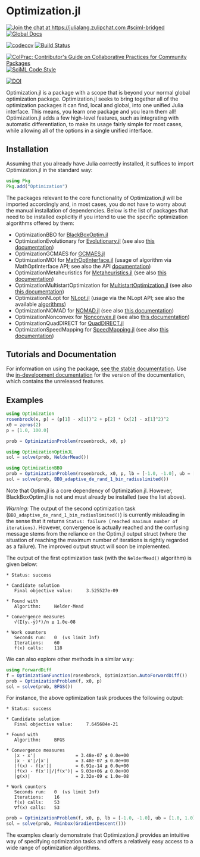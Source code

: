 # Optimization.jl

[![Join the chat at https://julialang.zulipchat.com #sciml-bridged](https://img.shields.io/static/v1?label=Zulip&message=chat&color=9558b2&labelColor=389826)](https://julialang.zulipchat.com/#narrow/stream/279055-sciml-bridged)
[![Global Docs](https://img.shields.io/badge/docs-SciML-blue.svg)](https://docs.sciml.ai/Optimization/stable/)

[![codecov](https://codecov.io/gh/SciML/Optimization.jl/branch/master/graph/badge.svg)](https://codecov.io/gh/SciML/Optimization.jl)
[![Build Status](https://github.com/SciML/Optimization.jl/workflows/CI/badge.svg)](https://github.com/SciML/Optimization.jl/actions/workflows/CI.yml?query=branch%3Amaster++)

[![ColPrac: Contributor's Guide on Collaborative Practices for Community Packages](https://img.shields.io/badge/ColPrac-Contributor%27s%20Guide-blueviolet)](https://github.com/SciML/ColPrac)
[![SciML Code Style](https://img.shields.io/static/v1?label=code%20style&message=SciML&color=9558b2&labelColor=389826)](https://github.com/SciML/SciMLStyle)

[![DOI](https://zenodo.org/badge/DOI/10.5281/zenodo.7738525.svg)](https://doi.org/10.5281/zenodo.7738525)

Optimization.jl is a package with a scope that is beyond your normal global optimization
package. Optimization.jl seeks to bring together all of the optimization packages
it can find, local and global, into one unified Julia interface. This means, you
learn one package and you learn them all! Optimization.jl adds a few high-level
features, such as integrating with automatic differentiation, to make its usage
fairly simple for most cases, while allowing all of the options in a single
unified interface.

## Installation

Assuming that you already have Julia correctly installed, it suffices to import
Optimization.jl in the standard way:

```julia
using Pkg
Pkg.add("Optimization")
```

The packages relevant to the core functionality of Optimization.jl will be imported
accordingly and, in most cases, you do not have to worry about the manual
installation of dependencies. Below is the list of packages that need to be
installed explicitly if you intend to use the specific optimization algorithms
offered by them:

  - OptimizationBBO for [BlackBoxOptim.jl](https://github.com/robertfeldt/BlackBoxOptim.jl)
  - OptimizationEvolutionary for [Evolutionary.jl](https://github.com/wildart/Evolutionary.jl) (see also [this documentation](https://wildart.github.io/Evolutionary.jl/dev/))
  - OptimizationGCMAES for [GCMAES.jl](https://github.com/AStupidBear/GCMAES.jl)
  - OptimizationMOI for [MathOptInterface.jl](https://github.com/jump-dev/MathOptInterface.jl) (usage of algorithm via MathOptInterface API; see also the API [documentation](https://jump.dev/MathOptInterface.jl/stable/))
  - OptimizationMetaheuristics for [Metaheuristics.jl](https://github.com/jmejia8/Metaheuristics.jl) (see also [this documentation](https://jmejia8.github.io/Metaheuristics.jl/stable/))
  - OptimizationMultistartOptimization for [MultistartOptimization.jl](https://github.com/tpapp/MultistartOptimization.jl) (see also [this documentation](https://juliahub.com/docs/MultistartOptimization/cVZvi/0.1.0/))
  - OptimizationNLopt for [NLopt.jl](https://github.com/JuliaOpt/NLopt.jl) (usage via the NLopt API; see also the available [algorithms](https://nlopt.readthedocs.io/en/latest/NLopt_Algorithms/))
  - OptimizationNOMAD for [NOMAD.jl](https://github.com/bbopt/NOMAD.jl) (see also [this documentation](https://bbopt.github.io/NOMAD.jl/stable/))
  - OptimizationNonconvex for [Nonconvex.jl](https://github.com/JuliaNonconvex/Nonconvex.jl) (see also [this documentation](https://julianonconvex.github.io/Nonconvex.jl/stable/))
  - OptimizationQuadDIRECT for [QuadDIRECT.jl](https://github.com/timholy/QuadDIRECT.jl)
  - OptimizationSpeedMapping for [SpeedMapping.jl](https://github.com/NicolasL-S/SpeedMapping.jl) (see also [this documentation](https://nicolasl-s.github.io/SpeedMapping.jl/stable/))

## Tutorials and Documentation

For information on using the package,
[see the stable documentation](https://docs.sciml.ai/Optimization/stable/). Use the
[in-development documentation](https://docs.sciml.ai/Optimization/dev/) for the version of
the documentation, which contains the unreleased features.

## Examples

```julia
using Optimization
rosenbrock(x, p) = (p[1] - x[1])^2 + p[2] * (x[2] - x[1]^2)^2
x0 = zeros(2)
p = [1.0, 100.0]

prob = OptimizationProblem(rosenbrock, x0, p)

using OptimizationOptimJL
sol = solve(prob, NelderMead())

using OptimizationBBO
prob = OptimizationProblem(rosenbrock, x0, p, lb = [-1.0, -1.0], ub = [1.0, 1.0])
sol = solve(prob, BBO_adaptive_de_rand_1_bin_radiuslimited())
```

Note that Optim.jl is a core dependency of Optimization.jl. However, BlackBoxOptim.jl
is not and must already be installed (see the list above).

*Warning:* The output of the second optimization task (`BBO_adaptive_de_rand_1_bin_radiuslimited()`) is
currently misleading in the sense that it returns `Status: failure (reached maximum number of iterations)`. However, convergence is actually
reached and the confusing message stems from the reliance on the Optim.jl output
struct (where the situation of reaching the maximum number of iterations is
rightly regarded as a failure). The improved output struct will soon be
implemented.

The output of the first optimization task (with the `NelderMead()` algorithm)
is given below:

```
* Status: success

* Candidate solution
   Final objective value:     3.525527e-09

* Found with
   Algorithm:     Nelder-Mead

* Convergence measures
   √(Σ(yᵢ-ȳ)²)/n ≤ 1.0e-08

* Work counters
   Seconds run:   0  (vs limit Inf)
   Iterations:    60
   f(x) calls:    118
```

We can also explore other methods in a similar way:

```julia
using ForwardDiff
f = OptimizationFunction(rosenbrock, Optimization.AutoForwardDiff())
prob = OptimizationProblem(f, x0, p)
sol = solve(prob, BFGS())
```

For instance, the above optimization task produces the following output:

```
* Status: success

* Candidate solution
   Final objective value:     7.645684e-21

* Found with
   Algorithm:     BFGS

* Convergence measures
   |x - x'|               = 3.48e-07 ≰ 0.0e+00
   |x - x'|/|x'|          = 3.48e-07 ≰ 0.0e+00
   |f(x) - f(x')|         = 6.91e-14 ≰ 0.0e+00
   |f(x) - f(x')|/|f(x')| = 9.03e+06 ≰ 0.0e+00
   |g(x)|                 = 2.32e-09 ≤ 1.0e-08

* Work counters
   Seconds run:   0  (vs limit Inf)
   Iterations:    16
   f(x) calls:    53
   ∇f(x) calls:   53
```

```julia
prob = OptimizationProblem(f, x0, p, lb = [-1.0, -1.0], ub = [1.0, 1.0])
sol = solve(prob, Fminbox(GradientDescent()))
```

The examples clearly demonstrate that Optimization.jl provides an intuitive
way of specifying optimization tasks and offers a relatively
easy access to a wide range of optimization algorithms.
